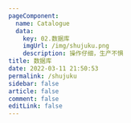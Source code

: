 ```yaml
---
pageComponent: 
  name: Catalogue
  data: 
    key: 02.数据库
    imgUrl: /img/shujuku.png
    description: 操作仔细，生产不惧
title: 数据库
date: 2022-03-11 21:50:53
permalink: /shujuku
sidebar: false
article: false
comment: false
editLink: false
---
```


